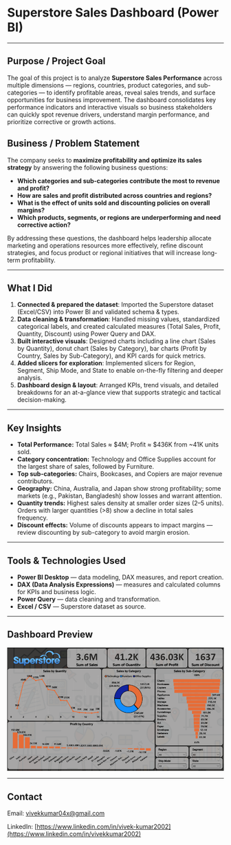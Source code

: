 # Superstore Sales Dashboard (Power BI)


---

## Purpose / Project Goal

The goal of this project is to analyze **Superstore Sales Performance** across multiple dimensions — regions, countries, product categories, and sub-categories — to identify profitable areas, reveal sales trends, and surface opportunities for business improvement. The dashboard consolidates key performance indicators and interactive visuals so business stakeholders can quickly spot revenue drivers, understand margin performance, and prioritize corrective or growth actions.

## Business / Problem Statement

The company seeks to **maximize profitability and optimize its sales strategy** by answering the following business questions:

* **Which categories and sub-categories contribute the most to revenue and profit?**
* **How are sales and profit distributed across countries and regions?**
* **What is the effect of units sold and discounting policies on overall margins?**
* **Which products, segments, or regions are underperforming and need corrective action?**

By addressing these questions, the dashboard helps leadership allocate marketing and operations resources more effectively, refine discount strategies, and focus product or regional initiatives that will increase long-term profitability.

---

## What I Did

1. **Connected & prepared the dataset**: Imported the Superstore dataset (Excel/CSV) into Power BI and validated schema & types.
2. **Data cleaning & transformation**: Handled missing values, standardized categorical labels, and created calculated measures (Total Sales, Profit, Quantity, Discount) using Power Query and DAX.
3. **Built interactive visuals**: Designed charts including a line chart (Sales by Quantity), donut chart (Sales by Category), bar charts (Profit by Country, Sales by Sub-Category), and KPI cards for quick metrics.
4. **Added slicers for exploration**: Implemented slicers for Region, Segment, Ship Mode, and State to enable on-the-fly filtering and deeper analysis.
5. **Dashboard design & layout**: Arranged KPIs, trend visuals, and detailed breakdowns for an at-a-glance view that supports strategic and tactical decision-making.

---

## Key Insights

* **Total Performance:** Total Sales ≈ $4M; Profit ≈ $436K from ~41K units sold.
* **Category concentration:** Technology and Office Supplies account for the largest share of sales, followed by Furniture.
* **Top sub-categories:** Chairs, Bookcases, and Copiers are major revenue contributors.
* **Geography:** China, Australia, and Japan show strong profitability; some markets (e.g., Pakistan, Bangladesh) show losses and warrant attention.
* **Quantity trends:** Highest sales density at smaller order sizes (2–5 units). Orders with larger quantities (>8) show a decline in total sales frequency.
* **Discount effects:** Volume of discounts appears to impact margins — review discounting by sub-category to avoid margin erosion.

---

## Tools & Technologies Used

* **Power BI Desktop** — data modeling, DAX measures, and report creation.
* **DAX (Data Analysis Expressions)** — measures and calculated columns for KPIs and business logic.
* **Power Query** — data cleaning and transformation.
* **Excel / CSV** — Superstore dataset as source.

---

## **Dashboard Preview**
<p align="center">
  <img src="Image.png" alt="Mobile Sales Dashboard" width="800">
</p>

---

## Contact

Email: [vivekkumar04x@gmail.com](mailto:vivekkumar04x@gmail.com)

LinkedIn: [https://www.linkedin.com/in/vivek-kumar2002](https://www.linkedin.com/in/vivekkumar2002)
